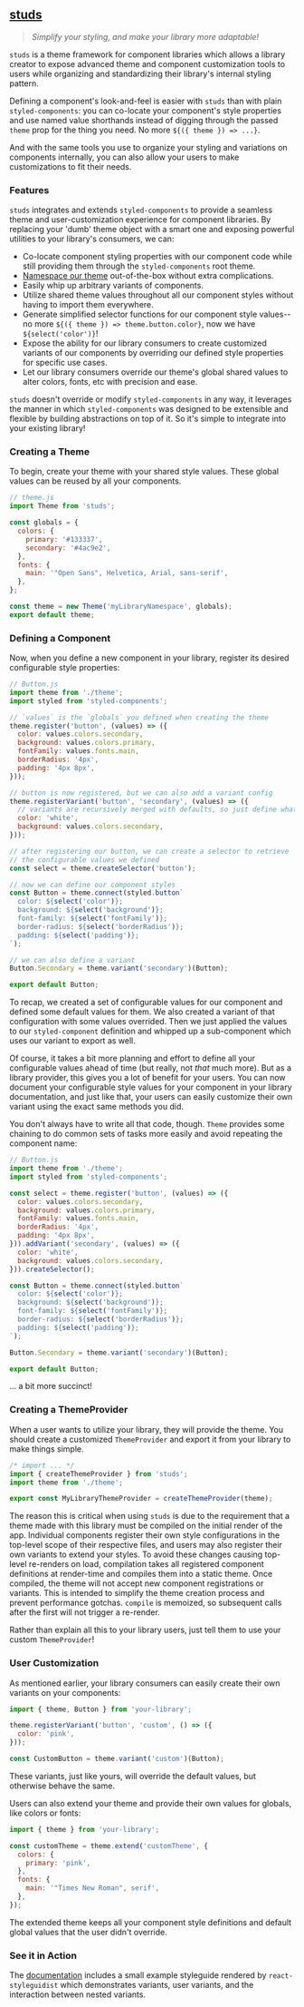 ## [studs](https://github.com/a-type/studs/)

> _Simplify your styling, and make your library more adaptable!_

`studs` is a theme framework for component libraries which allows a library creator to expose advanced theme and component customization tools to users while organizing and standardizing their library's internal styling pattern.

Defining a component's look-and-feel is easier with `studs` than with plain `styled-components`: you can co-locate your component's style properties and use named value shorthands instead of digging through the passed `theme` prop for the thing you need. No more `${({ theme }) => ...}`.

And with the same tools you use to organize your styling and variations on components internally, you can also allow your users to make customizations to fit their needs.

### Features

`studs` integrates and extends `styled-components` to provide a seamless theme and user-customization experience for component libraries. By replacing your 'dumb' theme object with a smart one and exposing powerful utilities to your library's consumers, we can:

* Co-locate component styling properties with our component code while still providing them through the `styled-components` root theme.
* [Namespace our theme](https://github.com/styled-components/styled-components-experimentation/blob/master/component-libraries/shared-component-libraries.md#namespace-your-theme-and-export-a-custom-themeprovider) out-of-the-box without extra complications.
* Easily whip up arbitrary variants of components.
* Utilize shared theme values throughout all our component styles without having to import them everywhere.
* Generate simplified selector functions for our component style values-- no more `${({ theme }) => theme.button.color}`, now we have `${select('color')}`!
* Expose the ability for our library consumers to create customized variants of our components by overriding our defined style properties for specific use cases.
* Let our library consumers override our theme's global shared values to alter colors, fonts, etc with precision and ease.

`studs` doesn't override or modify `styled-components` in any way, it leverages the manner in which `styled-components` was designed to be extensible and flexible by building abstractions on top of it. So it's simple to integrate into your existing library!

### Creating a Theme

To begin, create your theme with your shared style values. These global values can be reused by all your components.

```javascript static
// theme.js
import Theme from 'studs';

const globals = {
  colors: {
    primary: '#133337',
    secondary: '#4ac9e2',
  },
  fonts: {
    main: '"Open Sans", Helvetica, Arial, sans-serif',
  },
};

const theme = new Theme('myLibraryNamespace', globals);
export default theme;
```

### Defining a Component

Now, when you define a new component in your library, register its desired configurable style properties:

```javascript static
// Button.js
import theme from './theme';
import styled from 'styled-components';

// `values` is the `globals` you defined when creating the theme
theme.register('button', (values) => ({
  color: values.colors.secondary,
  background: values.colors.primary,
  fontFamily: values.fonts.main,
  borderRadius: '4px',
  padding: '4px 8px',
}));

// button is now registered, but we can also add a variant config
theme.registerVariant('button', 'secondary', (values) => ({
  // variants are recursively merged with defaults, so just define what you need
  color: 'white',
  background: values.colors.secondary,
}));

// after registering our button, we can create a selector to retrieve
// the configurable values we defined
const select = theme.createSelector('button');

// now we can define our component styles
const Button = theme.connect(styled.button`
  color: ${select('color')};
  background: ${select('background')};
  font-family: ${select('fontFamily')};
  border-radius: ${select('borderRadius')};
  padding: ${select('padding')};
`);

// we can also define a variant
Button.Secondary = theme.variant('secondary')(Button);

export default Button;
```

To recap, we created a set of configurable values for our component and defined some default values for them. We also created a variant of that configuration with some values overrided. Then we just applied the values to our `styled-component` definition and whipped up a sub-component which uses our variant to export as well.

Of course, it takes a bit more planning and effort to define all your configurable values ahead of time (but really, not _that_ much more). But as a library provider, this gives you a lot of benefit for your users. You can now document your configurable style values for your component in your library documentation, and just like that, your users can easily customize their own variant using the exact same methods you did.

You don't always have to write all that code, though. `Theme` provides some chaining to do common sets of tasks more easily and avoid repeating the component name:

```javascript static
// Button.js
import theme from './theme';
import styled from 'styled-components';

const select = theme.register('button', (values) => ({
  color: values.colors.secondary,
  background: values.colors.primary,
  fontFamily: values.fonts.main,
  borderRadius: '4px',
  padding: '4px 8px',
})).addVariant('secondary', (values) => ({
  color: 'white',
  background: values.colors.secondary,
})).createSelector();

const Button = theme.connect(styled.button`
  color: ${select('color')};
  background: ${select('background')};
  font-family: ${select('fontFamily')};
  border-radius: ${select('borderRadius')};
  padding: ${select('padding')};
`);

Button.Secondary = theme.variant('secondary')(Button);

export default Button;
```

... a bit more succinct!

### Creating a ThemeProvider

When a user wants to utilize your library, they will provide the theme. You should create a customized `ThemeProvider` and export it from your library to make things simple.

```javascript static
/* import ... */
import { createThemeProvider } from 'studs';
import theme from './theme';

export const MyLibraryThemeProvider = createThemeProvider(theme);
```

The reason this is critical when using `studs` is due to the requirement that a theme made with this library must be compiled on the initial render of the app. Individual components register their own style configurations in the top-level scope of their respective files, and users may also register their own variants to extend your styles. To avoid these changes causing top-level re-renders on load, compilation takes all registered component definitions at render-time and compiles them into a static theme. Once compiled, the theme will not accept new component registrations or variants. This is intended to simplify the theme creation process and prevent performance gotchas. `compile` is memoized, so subsequent calls after the first will not trigger a re-render.

Rather than explain all this to your library users, just tell them to use your custom `ThemeProvider`!

### User Customization

As mentioned earlier, your library consumers can easily create their own variants on your components:

```javascript static
import { theme, Button } from 'your-library';

theme.registerVariant('button', 'custom', () => ({
  color: 'pink',
}));

const CustomButton = theme.variant('custom')(Button);
```

These variants, just like yours, will override the default values, but otherwise behave the same.

Users can also extend your theme and provide their own values for globals, like colors or fonts:

```javascript static
import { theme } from 'your-library';

const customTheme = theme.extend('customTheme', {
  colors: {
    primary: 'pink',
  },
  fonts: {
    main: '"Times New Roman", serif',
  },
});
```

The extended theme keeps all your component style definitions and default global values that the user didn't override.

### See it in Action

The [documentation](https://a-type.github.io/studs/#example-components) includes a small example styleguide rendered by `react-styleguidist` which demonstrates variants, user variants, and the interaction between nested variants.
